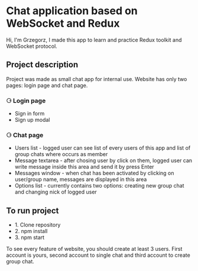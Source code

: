 # Chat application based on WebSocket and Redux

Hi, I'm Grzegorz,
I made this app to learn and practice Redux toolkit and WebSocket protocol.

## Project description

Project was made as small chat app for internal use.
Website has only two pages: login page and chat page.

### ⚆ Login page

<ul>
  <li> Sign in form</li>
  <li> Sign up modal</li>
</ul>

### ⚆ Chat page

<ul>
  <li>Users list - logged user can see list of every users of this app and list of group chats where occurs as member</li>
  <li>Message textarea - after chosing user by click on them, logged user can write message inside this area and send it by press Enter</li>
  <li>Messages window - when chat has been activated by clicking on user/group name, messages are displayed in this area</li>
  <li>Options list - currently contains two options: creating new group chat and changing nick of logged user</li>
</ul>

## To run project

<ul>
  <li>1. Clone repository</li>
  <li>2. npm install</li>
  <li>3. npm start</li>
</ul>
To see every feature of website,  you should create at least 3 users. First account is yours, second account to single chat and third account to create group chat.
